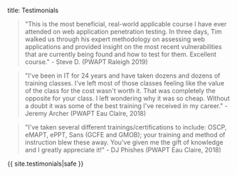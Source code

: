 title: Testimonials

> "This is the most beneficial, real-world applicable course I have ever attended on web application penetration testing. In three days, Tim walked us through his expert methodology on assessing web applications and provided insight on the most recent vulnerabilities that are currently being found and how to test for them. Excellent course." - Steve D. (PWAPT Raleigh 2019)

<!-- -->
> "I've been in IT for 24 years and have taken dozens and dozens of training classes. I've left most of those classes feeling like the value of the class for the cost wasn't worth it. That was completely the opposite for your class. I left wondering why it was so cheap. Without a doubt it was some of the best training I've received in my career." - Jeremy Archer (PWAPT Eau Claire, 2018)

<!-- -->
> "I've taken several different trainings/certifications to include: OSCP, eMAPT, ePPT, Sans (GCFE and GMOB); your training and method of instruction blew these away. You've given me the gift of knowledge and I greatly appreciate it!" - DJ Phishes (PWAPT Eau Claire, 2018)

{{ site.testimonials|safe }}
<script async src="//platform.twitter.com/widgets.js" charset="utf-8"></script>
